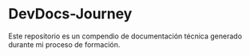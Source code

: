 # DevDocs-Journey
Este repositorio es un compendio de documentación técnica generado durante mi proceso de formación.
